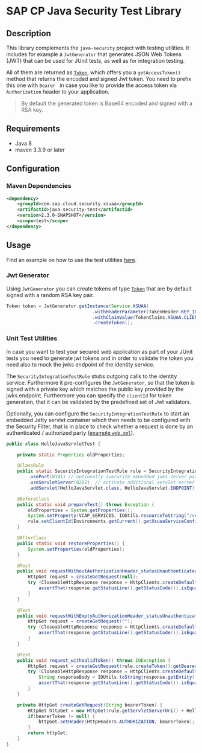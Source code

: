 # SAP CP Java Security Test Library

## Description
This library complements the `java-security` project with testing utilities.
It includes for example a `JwtGenerator` that generates JSON Web Tokens (JWT) that can be used for JUnit tests, as well as for integration testing.

All of them are returned as [`Token`](/java-security/src/main/java/com/sap/cloud/security/token/Token.java), which offers you a `getAccessToken()` method that returns the encoded and signed Jwt token. You need to prefix this one with `Bearer ` in case you like to provide the access token via `Authorization` header to your application.

 > By default the generated token is Base64 encoded and signed with a RSA key.


## Requirements
- Java 8
- maven 3.3.9 or later

## Configuration

### Maven Dependencies
```xml
<dependency>
    <groupId>com.sap.cloud.security.xsuaa</groupId>
    <artifactId>java-security-test</artifactId>
    <version>2.3.0-SNAPSHOT</version>
    <scope>test</scope>
</dependency>
```

## Usage
Find an example on how to use the test utilities [here](/samples/java-security-usage).

### Jwt Generator
Using `JwtGenerator` you can create tokens of type [`Token`](/java-security/src/main/java/com/sap/cloud/security/token/Token.java) that are by default signed with a random RSA key pair.  
```java
Token token = JwtGenerator.getInstance(Service.XSUAA)
                                .withHeaderParameter(TokenHeader.KEY_ID, "key-id") // optional
                                .withClaimValue(TokenClaims.XSUAA.CLIENT_ID, clientId) // optional
                                .createToken();
```

### Unit Test Utilities
In case you want to test your secured web application as part of your JUnit tests you need to generate jwt tokens and in order to validate the token you need also to mock the jwks endpoint of the identity service. 

The `SecurityIntegrationTestRule` stubs outgoing calls to the identity service. Furthermore it pre-configures the `JwtGenerator`, so that the token is signed with a private key which matches the public key provided by the jwks endpoint. Furthermore you can specify the `clientId` for token generation, that it can be validated by the predefined set of Jwt validators.

Optionally, you can configure the `SecurityIntegrationTestRule` to start an embedded Jetty servlet container which then needs to be configured with the Security Filter, that is in place to check whether a request is done by an authenticated / authorized party ([example `web.xml`](/samples/java-security-usage/src/test/webapp/WEB-INF/web.xml)).
 

```java
public class HelloJavaServletTest {

	private static Properties oldProperties;

	@ClassRule
	public static SecurityIntegrationTestRule rule = SecurityIntegrationTestRule.getInstance(XSUAA)
        .usePort(8181) // optionally overwrite embedded jwks server port
        .useServletServer(8282)  // activate additional servlet server and (optionally) overwrite port
        .addServlet(HelloJavaServlet.class, HelloJavaServlet.ENDPOINT); // add additional servlet to servlet server

	@BeforeClass
	public static void prepareTest() throws Exception {
		oldProperties = System.getProperties();
		System.setProperty(VCAP_SERVICES, IOUtils.resourceToString("/vcap.json", StandardCharsets.UTF_8));
		rule.setClientId(Environments.getCurrent().getXsuaaServiceConfiguration().getClientId());
	}

	@AfterClass
	public static void restoreProperties() {
		System.setProperties(oldProperties);
	}

	@Test
	public void requestWithoutAuthorizationHeader_statusUnauthenticated() throws IOException {
		HttpGet request = createGetRequest(null);
		try (CloseableHttpResponse response = HttpClients.createDefault().execute(request)) {
			assertThat(response.getStatusLine().getStatusCode()).isEqualTo(HttpStatus.SC_UNAUTHORIZED); // 401
		}
	}

	@Test
	public void requestWithEmptyAuthorizationHeader_statusUnauthenticated() throws Exception {
		HttpGet request = createGetRequest("");
		try (CloseableHttpResponse response = HttpClients.createDefault().execute(request)) {
			assertThat(response.getStatusLine().getStatusCode()).isEqualTo(HttpStatus.SC_UNAUTHORIZED); // 401
		}
	}

	@Test
	public void request_withValidToken() throws IOException {
		HttpGet request = createGetRequest(rule.createToken().getBearerAccessToken());
		try (CloseableHttpResponse response = HttpClients.createDefault().execute(request)) {
			String responseBody = IOUtils.toString(response.getEntity().getContent(), StandardCharsets.UTF_8);
			assertThat(response.getStatusLine().getStatusCode()).isEqualTo(HttpStatus.SC_OK);
		}
	}

	private HttpGet createGetRequest(String bearerToken) {
		HttpGet httpGet = new HttpGet(rule.getServletServerUri() + HelloJavaServlet.ENDPOINT);
		if(bearerToken != null) {
			httpGet.setHeader(HttpHeaders.AUTHORIZATION, bearerToken);
		}
		return httpGet;
	}
}
```